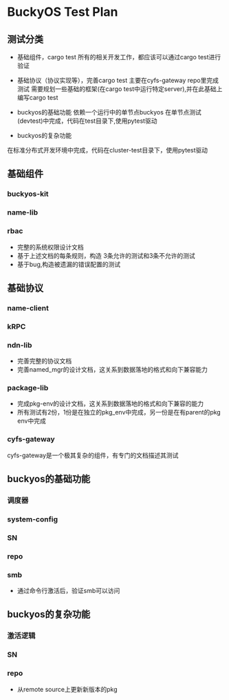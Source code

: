 # BuckyOS Test Plan 

## 测试分类
- 基础组件，cargo test
所有的相关开发工作，都应该可以通过cargo test进行验证

- 基础协议（协议实现等），完善cargo test
主要在cyfs-gateway repo里完成测试
需要规划一些基础的框架(在cargo test中运行特定server),并在此基础上编写cargo test

- buckyos的基础功能
依赖一个运行中的单节点buckyos
在单节点测试(devtest)中完成，代码在test目录下,使用pytest驱动

- buckyos的复杂功能

在标准分布式开发环境中完成，代码在cluster-test目录下，使用pytest驱动

## 基础组件
### buckyos-kit

### name-lib

### rbac
- 完整的系统权限设计文档
- 基于上述文档的每条规则，构造 3条允许的测试和3条不允许的测试
- 基于bug,构造被遗漏的错误配置的测试

## 基础协议
### name-client

### kRPC

### ndn-lib
- 完善完整的协议文档
- 完善named_mgr的设计文档，这关系到数据落地的格式和向下兼容能力

### package-lib
- 完成pkg-env的设计文档，这关系到数据落地的格式和向下兼容的能力
- 所有测试有2份，1份是在独立的pkg_env中完成，另一份是在有parent的pkg env中完成

### cyfs-gateway
cyfs-gateway是一个极其复杂的组件，有专门的文档描述其测试

## buckyos的基础功能

### 调度器

### system-config

### SN

### repo

### smb
- 通过命令行激活后，验证smb可以访问


## buckyos的复杂功能

### 激活逻辑

### SN

### repo
- 从remote source上更新新版本的pkg